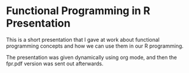 # Functional Programming in R Presentation

This is a short presentation that I gave at work about functional programming concepts and how we can use them in our R programming.

The presentation was given dynamically using org mode, and then the fpr.pdf version was sent out afterwards.

